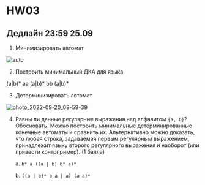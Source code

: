 # HW03

## Дедлайн 23:59 25.09

1. Минимизировать автомат 

![auto](https://user-images.githubusercontent.com/1614576/191194917-0653fbfc-5906-48ce-8585-23020954b691.jpg)

2. Построить минимальный ДКА для языка 

(a|b)* aa (a|b)* bb (a|b)*

3. Детерминизировать автомат 

![photo_2022-09-20_09-59-39](https://user-images.githubusercontent.com/1614576/191201431-efedae49-8c3f-486e-b9b7-0ca8860f35f9.jpg)

4. Равны ли данные регулярные выражения над алфавитом `{a, b}`? Обосновать. Можно построить минимальные детерминированные конечные автоматы и сравнить их. Альтернативно можно доказать, что любая строка, задаваемая первым регулярным выражением, принадлежит языку второго регулярного выражения и наоборот (или привести контрпример). (1 балла)

   a. `b* a ((a | b) b* a)*`

   b. `((a | b)* b a | a) (a a)*`
   
 
